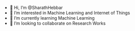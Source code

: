 - 👋 Hi, I’m @SharathHebbar
- 👀 I’m interested in Machine Learning and Internet of Things
- 🌱 I’m currently learning Machine Learning
- 💞️ I’m looking to collaborate on Research Works

<!---
SharathHebbar/SharathHebbar is a ✨ special ✨ repository because its `README.md` (this file) appears on your GitHub profile.
You can click the Preview link to take a look at your changes.
--->
